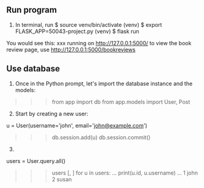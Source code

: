 ## Run program

1. In terminal, run
$ source venv/bin/activate
(venv) $ export FLASK_APP=50043-project.py
(venv) $ flask run

You would see this: xxx running on http://127.0.0.1:5000/
to view the book review page, use http://127.0.0.1:5000/bookreviews


## Use database

1. Once in the Python prompt, let's import the database instance and the models:

>>> from app import db
>>> from app.models import User, Post

2. Start by creating a new user:

u = User(username='john', email='john@example.com')
>>> db.session.add(u)
>>> db.session.commit()

3. 

users = User.query.all()
>>> users
[<User john>, <User susan>]
>>> for u in users:
...     print(u.id, u.username)
...
1 john
2 susan